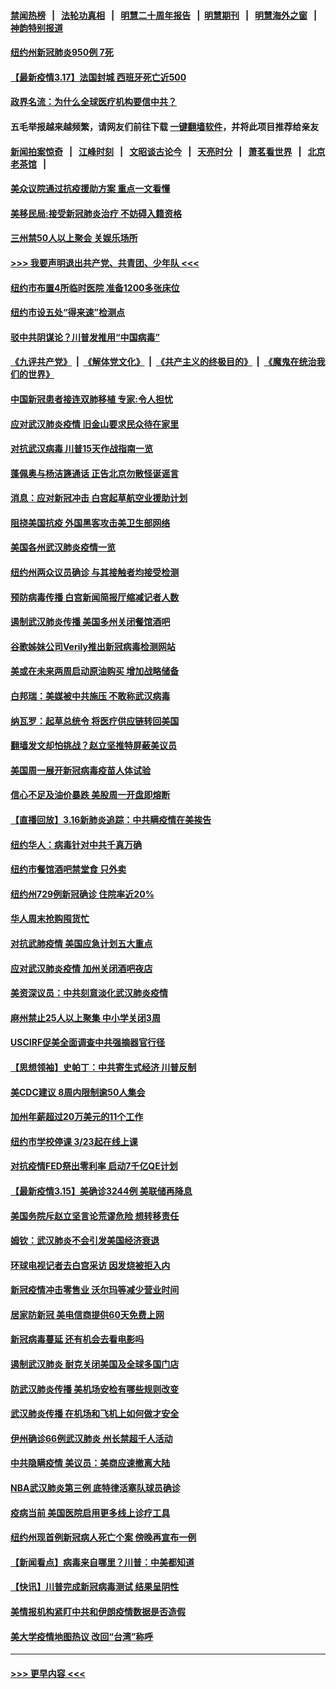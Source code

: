#### [禁闻热榜](热点新闻.md?=0)  &nbsp;&nbsp;|&nbsp;&nbsp; [法轮功真相](https://github.com/gfw-breaker/truth/blob/master/README.md?=0) &nbsp;&nbsp;|&nbsp;&nbsp; [明慧二十周年报告](https://github.com/gfw-breaker/mh-reports/blob/master/README.md?=0) &nbsp;&nbsp;|&nbsp;&nbsp;[明慧期刊](https://github.com/gfw-breaker/mh-qikan) &nbsp;&nbsp;|&nbsp;&nbsp; [明慧海外之窗](https://github.com/gfw-breaker/mh-news/blob/master/README.md?=0) &nbsp;&nbsp;|&nbsp;&nbsp; [神韵特别报道](https://github.com/gfw-breaker/mh-news/blob/master/shenyun.md?=0)
#### [纽约州新冠肺炎950例 7死](../pages/nsc412/n11946095.md?t=03172302) 
#### [【最新疫情3.17】法国封城 西班牙死亡近500](../pages/nsc412/n11945621.md?t=03172302) 
#### [政界名流：为什么全球医疗机构要信中共？](../pages/nsc412/n11945479.md?t=03172302) 
#### 五毛举报越来越频繁，请网友们前往下载 [一键翻墙软件](https://github.com/gfw-breaker/ssr-accounts)，并将此项目推荐给亲友
#### [新闻拍案惊奇](https://github.com/gfw-breaker/banned-news/blob/master/pages/link4.md) &nbsp;&nbsp;|&nbsp;&nbsp; [江峰时刻](https://github.com/gfw-breaker/banned-news/blob/master/pages/link4.md) &nbsp;&nbsp;|&nbsp;&nbsp; [文昭谈古论今](https://github.com/gfw-breaker/banned-news/blob/master/pages/link4.md) &nbsp;&nbsp;|&nbsp;&nbsp; [天亮时分](https://github.com/gfw-breaker/banned-news/blob/master/pages/link4.md) &nbsp;&nbsp;|&nbsp;&nbsp; [萧茗看世界](https://github.com/gfw-breaker/banned-news/blob/master/pages/link4.md) &nbsp;&nbsp;|&nbsp;&nbsp; [北京老茶馆](https://github.com/gfw-breaker/banned-news/blob/master/pages/link4.md) &nbsp;&nbsp;|&nbsp;&nbsp; 
#### [美众议院通过抗疫援助方案 重点一文看懂](../pages/nsc412/n11945750.md?t=03172302) 
#### [美移民局:接受新冠肺炎治疗 不妨碍入籍资格](../pages/nsc412/n11946121.md?t=03172302) 
#### [三州禁50人以上聚会  关娱乐场所](../pages/nsc412/n11946100.md?t=03172302) 
#### [>>> 我要声明退出共产党、共青团、少年队 <<<](https://github.com/begood0513/goodnews/blob/master/quit/letter.md) 
#### [纽约市布置4所临时医院 准备1200多张床位](../pages/nsc412/n11946092.md?t=03172302) 
#### [纽约市设五处“得来速”检测点](../pages/nsc412/n11946087.md?t=03172302) 
#### [驳中共阴谋论？川普发推用“中国病毒”](../pages/nsc412/n11945945.md?t=03172302) 
#### [《九评共产党》](https://github.com/begood0513/9ping.md/blob/master/README.md) &nbsp;|&nbsp; [《解体党文化》](../../../../jtdwh.md/blob/master/README.md)  &nbsp;|&nbsp; [《共产主义的终极目的》](../../../../gczydzjmd.md/blob/master/README.md) &nbsp;|&nbsp; [《魔鬼在统治我们的世界》](../../../../mgztzwmdsj.md/blob/master/README.md) 
#### [中国新冠患者接连双肺移植 专家:令人担忧](../pages/nsc412/n11945516.md?t=03172302) 
#### [应对武汉肺炎疫情 旧金山要求民众待在家里](../pages/nsc412/n11945757.md?t=03172302) 
#### [对抗武汉病毒 川普15天作战指南一览](../pages/nsc412/n11945503.md?t=03172302) 
#### [蓬佩奥与杨洁篪通话 正告北京勿散怪诞谣言](../pages/nsc412/n11945291.md?t=03172302) 
#### [消息：应对新冠冲击 白宫起草航空业援助计划](../pages/nsc412/n11945237.md?t=03172302) 
#### [阻挠美国抗疫 外国黑客攻击美卫生部网络](../pages/nsc412/n11945190.md?t=03172302) 
#### [美国各州武汉肺炎疫情一览](../pages/nsc412/n11944066.md?t=03172302) 
#### [纽约州两众议员确诊 与其接触者均接受检测](../pages/nsc412/n11944930.md?t=03172302) 
#### [预防病毒传播 白宫新闻简报厅缩减记者人数](../pages/nsc412/n11945023.md?t=03172302) 
#### [遏制武汉肺炎传播 美国多州关闭餐馆酒吧](../pages/nsc412/n11944857.md?t=03172302) 
#### [谷歌姊妹公司Verily推出新冠病毒检测网站](../pages/nsc412/n11945017.md?t=03172302) 
#### [美或在未来两周启动原油购买 增加战略储备](../pages/nsc412/n11944956.md?t=03172302) 
#### [白邦瑞：美媒被中共施压 不敢称武汉病毒](../pages/nsc412/n11944815.md?t=03172302) 
#### [纳瓦罗：起草总统令 将医疗供应链转回美国](../pages/nsc412/n11944808.md?t=03172302) 
#### [翻墙发文却怕挑战？赵立坚推特屏蔽美议员](../pages/nsc412/n11944758.md?t=03172302) 
#### [美国周一展开新冠病毒疫苗人体试验](../pages/nsc412/n11944761.md?t=03172302) 
#### [信心不足及油价暴跌 美股周一开盘即熔断](../pages/nsc412/n11944728.md?t=03172302) 
#### [【直播回放】3.16新肺炎追踪：中共瞒疫情在美挨告](../pages/nsc412/n11944429.md?t=03172302) 
#### [纽约华人：病毒针对中共千真万确](../pages/nsc412/n11942905.md?t=03172302) 
#### [纽约市餐馆酒吧禁堂食  只外卖](../pages/nsc412/n11943729.md?t=03172302) 
#### [纽约州729例新冠确诊  住院率近20%](../pages/nsc412/n11943724.md?t=03172302) 
#### [华人周末抢购囤货忙](../pages/nsc412/n11943687.md?t=03172302) 
#### [对抗武肺疫情 美国应急计划五大重点](../pages/nsc412/n11943193.md?t=03172302) 
#### [应对武汉肺炎疫情 加州关闭酒吧夜店](../pages/nsc412/n11943540.md?t=03172302) 
#### [美资深议员：中共刻意淡化武汉肺炎疫情](../pages/nsc412/n11943061.md?t=03172302) 
#### [麻州禁止25人以上聚集   中小学关闭3周](../pages/nsc412/n11943154.md?t=03172302) 
#### [USCIRF促美全面调查中共强摘器官行径](../pages/nsc412/n11942904.md?t=03172302) 
#### [【思想领袖】史帕丁：中共寄生式经济 川普反制](../pages/nsc412/n11805341.md?t=03172302) 
#### [美CDC建议 8周内限制逾50人集会](../pages/nsc412/n11942944.md?t=03172302) 
#### [加州年薪超过20万美元的11个工作](../pages/nsc412/n11919113.md?t=03172302) 
#### [纽约市学校停课   3/23起在线上课](../pages/nsc412/n11942804.md?t=03172302) 
#### [对抗疫情FED祭出零利率 启动7千亿QE计划](../pages/nsc412/n11942782.md?t=03172302) 
#### [【最新疫情3.15】美确诊3244例 美联储再降息](../pages/nsc412/n11940988.md?t=03172302) 
#### [美国务院斥赵立坚言论荒谬危险 想转移责任](../pages/nsc412/n11942518.md?t=03172302) 
#### [姆钦：武汉肺炎不会引发美国经济衰退](../pages/nsc412/n11942530.md?t=03172302) 
#### [环球电视记者去白宫采访 因发烧被拒入内](../pages/nsc412/n11942516.md?t=03172302) 
#### [新冠疫情冲击零售业 沃尔玛等减少营业时间](../pages/nsc412/n11942454.md?t=03172302) 
#### [居家防新冠 美电信商提供60天免费上网](../pages/nsc412/n11942457.md?t=03172302) 
#### [新冠病毒蔓延 还有机会去看电影吗](../pages/nsc412/n11942385.md?t=03172302) 
#### [遏制武汉肺炎 耐克关闭美国及全球多国门店](../pages/nsc412/n11942366.md?t=03172302) 
#### [防武汉肺炎传播 美机场安检有哪些规则改变](../pages/nsc412/n11939497.md?t=03172302) 
#### [武汉肺炎传播 在机场和飞机上如何做才安全](../pages/nsc412/n11928171.md?t=03172302) 
#### [伊州确诊66例武汉肺炎 州长禁超千人活动](../pages/nsc412/n11941564.md?t=03172302) 
#### [中共隐瞒疫情 美议员：美商应速撤离大陆](../pages/nsc412/n11941407.md?t=03172302) 
#### [NBA武汉肺炎第三例 底特律活塞队球员确诊](../pages/nsc412/n11941282.md?t=03172302) 
#### [疫病当前 美国医院启用更多线上诊疗工具](../pages/nsc412/n11941300.md?t=03172302) 
#### [纽约州现首例新冠病人死亡个案  傍晚再宣布一例](../pages/nsc412/n11941340.md?t=03172302) 
#### [【新闻看点】病毒来自哪里？川普：中美都知道](../pages/nsc412/n11940769.md?t=03172302) 
#### [【快讯】川普完成新冠病毒测试 结果呈阴性](../pages/nsc412/n11941045.md?t=03172302) 
#### [美情报机构紧盯中共和伊朗疫情数据是否造假](../pages/nsc412/n11940875.md?t=03172302) 
#### [美大学疫情地图热议 改回“台湾”称呼](../pages/nsc412/n11940365.md?t=03172302) 

----
#### [ >>> 更早内容 <<< ](../indexes/nsc412-earlier.md)
